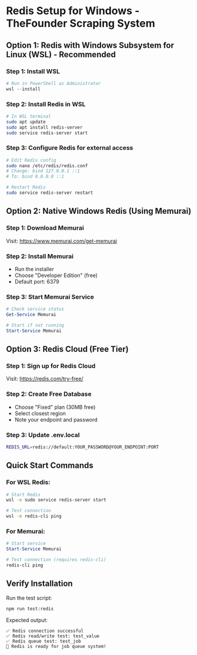 # Redis Setup for Windows - TheFounder Scraping System

## Option 1: Redis with Windows Subsystem for Linux (WSL) - Recommended

### Step 1: Install WSL
```powershell
# Run in PowerShell as Administrator
wsl --install
```

### Step 2: Install Redis in WSL
```bash
# In WSL terminal
sudo apt update
sudo apt install redis-server
sudo service redis-server start
```

### Step 3: Configure Redis for external access
```bash
# Edit Redis config
sudo nano /etc/redis/redis.conf
# Change: bind 127.0.0.1 ::1
# To: bind 0.0.0.0 ::1

# Restart Redis
sudo service redis-server restart
```

## Option 2: Native Windows Redis (Using Memurai)

### Step 1: Download Memurai
Visit: https://www.memurai.com/get-memurai

### Step 2: Install Memurai
- Run the installer
- Choose "Developer Edition" (free)
- Default port: 6379

### Step 3: Start Memurai Service
```powershell
# Check service status
Get-Service Memurai

# Start if not running
Start-Service Memurai
```

## Option 3: Redis Cloud (Free Tier)

### Step 1: Sign up for Redis Cloud
Visit: https://redis.com/try-free/

### Step 2: Create Free Database
- Choose "Fixed" plan (30MB free)
- Select closest region
- Note your endpoint and password

### Step 3: Update .env.local
```bash
REDIS_URL=redis://default:YOUR_PASSWORD@YOUR_ENDPOINT:PORT
```

## Quick Start Commands

### For WSL Redis:
```bash
# Start Redis
wsl -e sudo service redis-server start

# Test connection
wsl -e redis-cli ping
```

### For Memurai:
```powershell
# Start service
Start-Service Memurai

# Test connection (requires redis-cli)
redis-cli ping
```

## Verify Installation

Run the test script:
```bash
npm run test:redis
```

Expected output:
```
✅ Redis connection successful
✅ Redis read/write test: test_value
✅ Redis queue test: test_job
🚀 Redis is ready for job queue system!
```